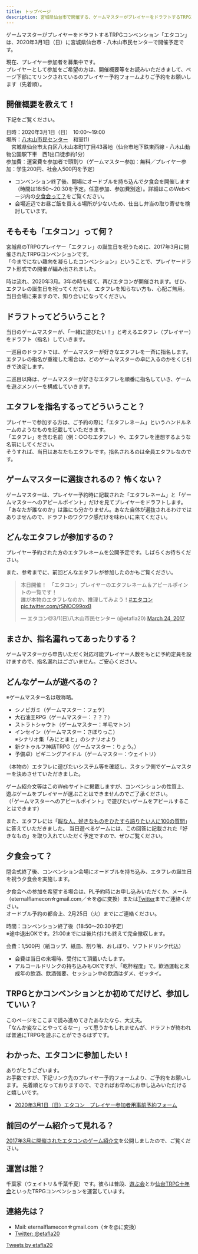 ```yaml
---
title: トップページ
description: 宮城県仙台市で開催する、ゲームマスターがプレイヤーをドラフトするTRPGコンベンション
---
```


ゲームマスターがプレイヤーをドラフトするTRPGコンベンション「エタコン」は、2020年3月1日（日）に宮城県仙台市・八木山市民センターで開催予定です。

現在、プレイヤー参加者を募集中です。  
プレイヤーとして参加をご希望の方は、開催概要等をお読みいただきまして、ページ下部にてリンクされているのプレイヤー予約フォームよりご予約をお願いします（先着順）。

## 開催概要を教えて！

下記をご覧ください。

日時：2020年3月1日（日）　10:00～19:00  
場所：<a href="http://www.hm-sendai.jp/siminc/sisetu/taihaku06.html" target="_blank">八木山市民センター</a>　和室(1)  
　宮城県仙台市太白区八木山本町1丁目43番地（仙台市地下鉄東西線・八木山動物公園駅下車　西1出口徒歩約1分）  
参加費：運営費を参加者で頭割り（ゲームマスター参加：無料／プレイヤー参加：学生200円、社会人500円を予定）

- コンベンション終了後、開場にオードブルを持ち込んで夕食会を開催します（時間は18:50～20:30を予定。任意参加、参加費別途）。詳細はこのWebページ内の[夕食会って？](#party)をご覧ください。
- 会場近辺でお昼ご飯を買える場所が少ないため、仕出し弁当の取り寄せを検討しています。

## そもそも「エタコン」って何？

宮城県のTRPGプレイヤー「エタフレ」の誕生日を祝うために、2017年3月に開催されたTRPGコンベンションです。  
「今までにない趣向を凝らしたコンベンション」ということで、プレイヤードラフト形式での開催が編み出されました。

時は流れ、2020年3月。3年の時を経て、再びエタコンが開催されます。ぜひ、エタフレの誕生日を祝ってください。
エタフレを知らない方も、心配ご無用。当日会場に来ますので、知り合いになってください。

## ドラフトってどういうこと？

当日のゲームマスターが、「一緒に遊びたい！」と考えるエタフレ（プレイヤー）をドラフト（指名）していきます。

一巡目のドラフトでは、ゲームマスターが好きなエタフレを一斉に指名します。  
エタフレの指名が重複した場合は、どのゲームマスターの卓に入るのかをくじ引きで決定します。

二巡目以降は、ゲームマスターが好きなエタフレを順番に指名していき、ゲームを遊ぶメンバーを構成していきます。

## エタフレを指名するってどういうこと？

プレイヤーで参加する方は、ご予約の際に「エタフレネーム」というハンドルネームのようなものを記載していただきます。  
「エタフレ」を含む名前（例：○○なエタフレ）や、エタフレを連想するような名前にしてください。  
そうすれば、当日はあなたもエタフレです。指名されるのは全員エタフレなのです。

## ゲームマスターに選抜されるの？ 怖くない？

ゲームマスターは、プレイヤー予約時に記載された「エタフレネーム」と「ゲームマスターへのアピールポイント」だけを見てプレイヤーをドラフトします。  
「あなたが誰なのか」は誰にも分かりません。あなた自体が選抜されるわけではありませんので、ドラフトのワクワク感だけを味わいに来てください。

## どんなエタフレが参加するの？

プレイヤー予約された方のエタフレネームを公開予定です。しばらくお待ちください。

また、参考までに、前回どんなエタフレが参加したのかもご覧ください。

<blockquote class="twitter-tweet"><p lang="ja" dir="ltr">本日開催！　「エタコン」プレイヤーのエタフレネーム＆アピールポイントの一覧です！<br>誰が本物のエタフレなのか、推理してみよう！<a href="https://twitter.com/hashtag/%E3%82%A8%E3%82%BF%E3%82%B3%E3%83%B3?src=hash&amp;ref_src=twsrc%5Etfw">#エタコン</a> <a href="https://t.co/rSNOO99oxB">pic.twitter.com/rSNOO99oxB</a></p>&mdash; エタコン@3/1(日)八木山市民センター (@etafla20) <a href="https://twitter.com/etafla20/status/845423241577447424?ref_src=twsrc%5Etfw">March 24, 2017</a></blockquote> <script async src="https://platform.twitter.com/widgets.js" charset="utf-8"></script>

## まさか、指名漏れってあったりする？

ゲームマスターから申告いただく対応可能プレイヤー人数をもとに予約定員を設けますので、指名漏れはございません。ご安心ください。

## どんなゲームが遊べるの？

※ゲームマスター名は敬称略。

- シノビガミ（ゲームマスター：フェケ）
- 大石油王RPG（ゲームマスター：？？？）
- ストラトシャウト（ゲームマスター：羊毛マトン）
- インセイン（ゲームマスター：さぼりっこ）  
※シナリオ集「みにとまと」のシナリオより
- 新クトゥルフ神話TRPG（ゲームマスター：りょう。）
- 予備卓）ビギニングアイドル（ゲームマスター：ウェイトリ）

（本物の）エタフレに遊びたいシステム等を確認し、スタッフ側でゲームマスターを決めさせていただきました。

ゲーム紹介文等はこのWebサイトに掲載しますが、コンベンションの性質上、遊ぶゲームをプレイヤーが選ぶことはできませんのでご了承ください。  
（「ゲームマスターへのアピールポイント」で遊びたいゲームをアピールすることはできます）

また、エタフレには「[暇な人、好きなものをひたすら語りたい人に100の質問](https://docs.google.com/spreadsheets/d/e/2PACX-1vSCMfFT3BiP50CZcUm-baJu_wCpUMSJtDTUD7b-aCDPWehCyK25OM_71TsYwvBJbr0rI3bf3k3GUbK1/pubhtml?gid=1900505261&single=true)」に答えていただきました。
当日遊べるゲームには、この回答に記載された「好きなもの」を取り入れていただく予定ですので、ぜひご覧ください。

<h2 id="party">夕食会って？</h2>

閉会式終了後、コンベンション会場にオードブルを持ち込み、エタフレの誕生日を祝う夕食会を実施します。

夕食会への参加を希望する場合は、PL予約時にお申し込みいただくか、メール（eternalflamecon☆gmail.com／☆を@に変換）または[Twitter](https://twitter.com/etafla20)までご連絡ください。  
オードブル予約の都合上、2月25日（火）までにご連絡ください。

時間：コンベンション終了後（18:50～20:30予定）  
※途中退出OKです。21:00までには後片付けも終えて完全撤収します。

会費：1,500円（紙コップ、紙皿、割り箸、おしぼり、ソフトドリンク代込）

- 会費は当日の来場時、受付にて頂戴いたします。
- アルコールドリンクの持ち込みもOKですが、「乾杯程度」で。飲酒運転と未成年の飲酒、飲酒強要、セッション中の飲酒はダメ、ゼッタイ。

## TRPGとかコンベンションとか初めてだけど、参加していい？

このページをここまで読み進めてきたあなたなら、大丈夫。  
「なんか変なことやってるなー」って思うかもしれませんが、ドラフトが終われば普通にTRPGを遊ぶことができるはずです。

## わかった、エタコンに参加したい！

ありがとうございます。  
お手数ですが、下記リンク先のプレイヤー予約フォームより、ご予約をお願いします。
先着順となっておりますので、できればお早めにお申し込みいただけると嬉しいです。

- [2020年3月1日（日）エタコン　プレイヤー参加者用事前予約フォーム](https://docs.google.com/forms/d/e/1FAIpQLSepv98Pm_4D7oZw7dqn-bpOYWLJbLO8fczsd_uOTGvoGt7NJA/viewform)

## 前回のゲーム紹介って見れる？

[2017年3月に開催されたエタコンのゲーム紹介文](2017/index.md)を公開しましたので、ご覧ください。

## 運営は誰？

千葉家（ウェイトリ＆千葉千夏）です。彼らは普段、[遊ぶ会](https://trpg.bex.jp)とか[仙台TRPG十年会](https://sendaitrpg.10yearsafter.info)といったTRPGコンベンションを運営しています。

## 連絡先は？

- Mail: eternalflamecon☆gmail.com（☆を@に変換）
- [Twitter: @etafla20](https://twitter.com/etafla20)

<a class="twitter-timeline" data-lang="ja" data-width="600" href="https://twitter.com/etafla20?ref_src=twsrc%5Etfw">Tweets by etafla20</a> <script async src="https://platform.twitter.com/widgets.js" charset="utf-8"></script>

